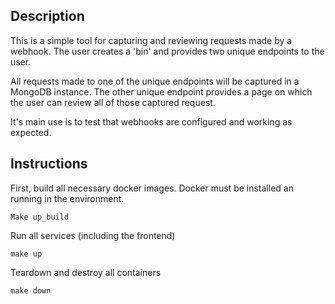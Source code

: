## Description
This is a simple tool for capturing and reviewing requests made by a webhook.
The user creates a 'bin' and provides two unique endpoints to the user.

All requests made to one of the unique endpoints will be captured in a MongoDB instance.
The other unique endpoint provides a page on which the user can review all of those captured request.

It's main use is to test that webhooks are configured and working as expected.


## Instructions
First, build all necessary docker images. Docker must be installed an running in the environment.
```
Make up_build
```

Run all services (including the frontend)
```
make up
```

Teardown and destroy all containers
```
make down
```
